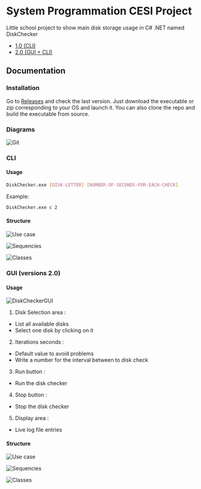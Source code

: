 # System Programmation CESI Project

Little school project to show main disk storage usage in C# .NET named DiskChecker

- [1.0 (CLI)](https://github.com/raphaeldenni/sysprog-cesi-2024/releases/tag/v1.0.0)
- [2.0 (GUI + CLI)](https://github.com/raphaeldenni/sysprog-cesi-2024/releases/tag/v2.0.0)

## Documentation

### Installation

Go to [Releases](https://github.com/raphaeldenni/sysprog-cesi-2024/releases/) and check the last version. Just download the executable or zip corresponding to your OS and launch it. You can also clone the repo and build the executable from source.

### Diagrams

![Git](https://github.com/raphaeldenni/sysprog-cesi-2024/tree/main/images/git-workflow-v1.png)

### CLI

#### Usage

```sh
DiskChecker.exe [DISK-LETTER] [NUMBER-OF-SECONDS-FOR-EACH-CHECK]
```

Example:

```sh
DiskChecker.exe c 2
```

#### Structure

![Use case](https://github.com/raphaeldenni/sysprog-cesi-2024/tree/main/images/use-case-v1.png)

![Sequencies](https://github.com/raphaeldenni/sysprog-cesi-2024/tree/main/images/sequency-v1.png)

![Classes](https://github.com/raphaeldenni/sysprog-cesi-2024/tree/main/images/classes-v1.png)

### GUI (versions 2.0)

#### Usage

![DiskCheckerGUI](https://github.com/raphaeldenni/sysprog-cesi-2024/tree/main/images/disk-checker.png)

1. Disk Selection area :
 - List all available disks
 - Select one disk by clicking on it

2. Iterations seconds :
 - Default value to avoid problems
 - Write a number for the interval between to disk check

3. Run button :
 - Run the disk checker

4. Stop button :
 - Stop the disk checker

5. Display area :
 - Live log file entries

#### Structure

![Use case](https://github.com/raphaeldenni/sysprog-cesi-2024/tree/main/images/use-case-v2.png)

![Sequencies](https://github.com/raphaeldenni/sysprog-cesi-2024/tree/main/images/sequency-v2.png)

![Classes](https://github.com/raphaeldenni/sysprog-cesi-2024/tree/main/images/classes-v2.png)